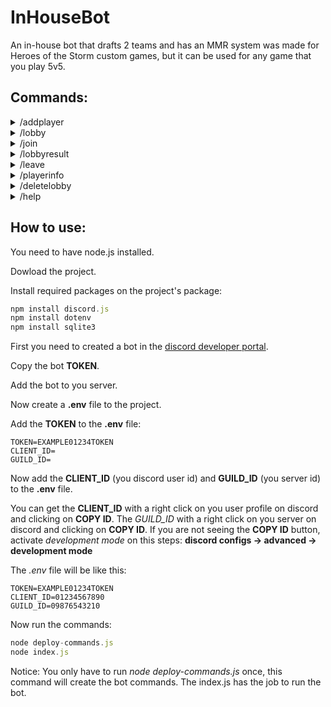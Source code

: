 # InHouseBot
An in-house bot that drafts 2 teams and has an MMR system was made for Heroes of the Storm custom games, but it can be used for any game that you play 5v5.

## Commands:

<details>
  <summary> /addplayer </summary>
  
  - Adds a player to the list of the players (only players added can use another commands expect: */help*). A player starts with 50mmr points.
  
    * options:
        - player - Select a user from discord server.
        - role1 - Select a role, the bot will suggest: Healer, Tank, Assassin Flex, Assassin Ranged or Flex.
        - role2 - Select another role.
     
</details>
<details>
  <summary> /lobby </summary>
  
  - Creates a lobby, then players can use */join* to enter the lobby
  
</details>

<details>
  <summary> /join </summary>
  
  - Join a created lobby. When the lobby reaches 10 players, the bot will make the 2 teams equalized based on mmr.
</details>

<details>
  <summary> /lobbyresult </summary>
  
  - When a game is defined use */lobbyresult* to record the result of the lobby, this will also update mmrs and wins/loses/games of the players of the lobby. The players of the winner team wins 5mmr points, the players of loser team lose 5mmr points.
  
    * options:
        - lobbynumber - The number of the lobby we wanna defined the result.
        - winnerteam - The team that won the lobby.
</details>

<details>
  <summary> /leave </summary>
  
  - Leave from a created lobby that you joinned before. You can't leave a lobby alredy in progress.
</details>

<details>
  <summary> /playerinfo </summary>
  
  - Shows info of a player.
      * options:
        - player - Select a player from discord server
</details>

</details>

<details>
  <summary> /deletelobby </summary>
  
  - Deletes a lobby openned (undefined teams) or in progress (defined teams).
      * options:
        - lobbynumber - The number of the lobby we wanna delete.
</details>

<details>
  <summary> /help </summary>
  
  - Shows info of commands.
</details>

## How to use:
You need to have node.js installed.

Dowload the project.

Install required packages on the project's package:
  ```javascript
npm install discord.js
npm install dotenv
npm install sqlite3
  ```
First you need to created a bot in the [discord developer portal](https://discord.com/developers/applications).

Copy the bot **TOKEN**.

Add the bot to you server.

Now create a **.env** file to the project.

Add the **TOKEN** to the **.env** file:

  ```.env
TOKEN=EXAMPLE01234TOKEN
CLIENT_ID=
GUILD_ID=
  ```
 
Now add the **CLIENT_ID** (you discord user id) and **GUILD_ID** (you server id) to the **.env** file.

You can get the **CLIENT_ID** with a right click on you user profile on discord and clicking on **COPY ID**. 
The *GUILD_ID* with a right click on you server on discord  and clicking on **COPY ID**. 
If you are not seeing the **COPY ID** button, activate *development mode* on this steps: **discord configs -> advanced -> development mode**

The *.env* file will be like this:
  ```.env
TOKEN=EXAMPLE01234TOKEN
CLIENT_ID=01234567890
GUILD_ID=09876543210
  ```
  
Now run the commands:
   ```.js
node deploy-commands.js
node index.js
  ```
  
Notice: You only have to run *node deploy-commands.js* once, this command will create the bot commands. The index.js has the job to run the bot.
